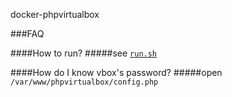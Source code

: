 docker-phpvirtualbox

###FAQ

####How to run?
#####see [`run.sh`](https://raw.githubusercontent.com/wood1986/docker-phpvirtualbox/master/run.sh)

####How do I know vbox's password?
#####open `/var/www/phpvirtualbox/config.php`
